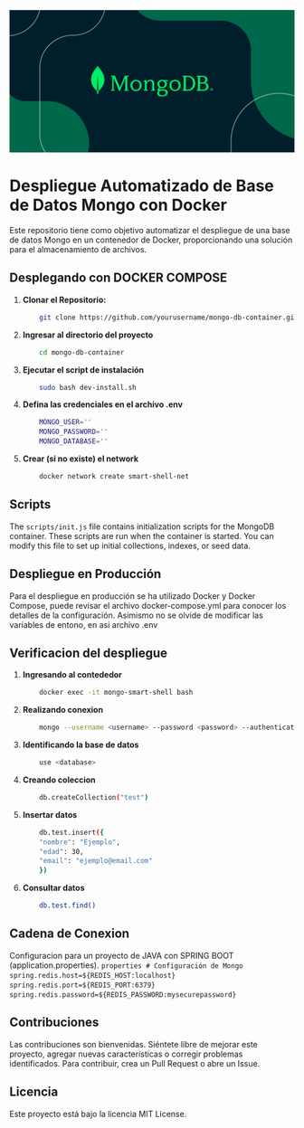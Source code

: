 ![Logo del Projecto](./resources/logo.png)

# Despliegue Automatizado de Base de Datos Mongo con Docker

Este repositorio tiene como objetivo automatizar el despliegue de una base de datos Mongo en un contenedor de Docker, proporcionando una solución para el almacenamiento de archivos.
  
## Desplegando con DOCKER COMPOSE

1. **Clonar el Repositorio:**

    ```bash
        git clone https://github.com/yourusername/mongo-db-container.git
    ```

2. **Ingresar al directorio del proyecto**

    ```bash
        cd mongo-db-container
    ```

3. **Ejecutar el script de instalación**
    
    ```bash
        sudo bash dev-install.sh
    ```

4. **Defina las credenciales en el archivo .env**
    
    ```bash
        MONGO_USER=''
        MONGO_PASSWORD=''
        MONGO_DATABASE=''
    ```

5. **Crear (si no existe) el network**
    ```bash
        docker network create smart-shell-net
    ```

## Scripts

The `scripts/init.js` file contains initialization scripts for the MongoDB container. These scripts are run when the container is started. You can modify this file to set up initial collections, indexes, or seed data.

## Despliegue en Producción

Para el despliegue en producción se ha utilizado Docker y Docker Compose, puede revisar el archivo docker-compose.yml para conocer los detalles de la configuración.
Asimismo no se olvide de modificar las variables de entono, en asi archivo .env


## Verificacion del despliegue

1. **Ingresando al contededor**
    ```bash
        docker exec -it mongo-smart-shell bash
    ```

2. **Realizando conexion**
    ```bash
        mongo --username <username> --password <password> --authenticationDatabase <database> --host <ip_del_servidor>:<puerto>
    ```

3. **Identificando la base de datos**
    ```bash
        use <database>
    ```

4. **Creando coleccion**
    ```bash
        db.createCollection("test")
    ```

5. **Insertar datos**
    ```bash
        db.test.insert({
        "nombre": "Ejemplo",
        "edad": 30,
        "email": "ejemplo@email.com"
        })
    ```

1. **Consultar datos**
    
    ```bash
        db.test.find()
    ```

## Cadena de Conexion
 Configuracion para un proyecto de JAVA con SPRING BOOT (application.properties).
    ```properties
        # Configuración de Mongo
        spring.redis.host=${REDIS_HOST:localhost}
        spring.redis.port=${REDIS_PORT:6379}
        spring.redis.password=${REDIS_PASSWORD:mysecurepassword}
    ```

## Contribuciones
Las contribuciones son bienvenidas. Siéntete libre de mejorar este proyecto, agregar nuevas características o corregir problemas identificados. Para contribuir, crea un Pull Request o abre un Issue.

## Licencia
Este proyecto está bajo la licencia MIT License.